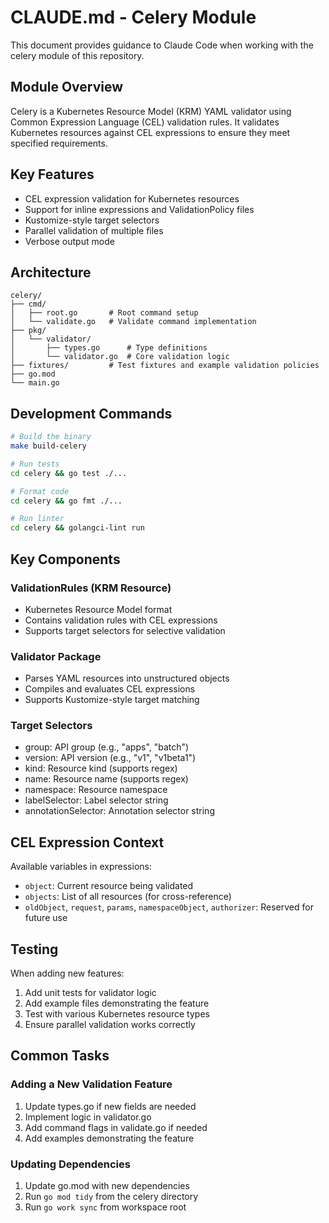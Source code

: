 # CLAUDE.md - Celery Module

This document provides guidance to Claude Code when working with the celery module of this repository.

## Module Overview

Celery is a Kubernetes Resource Model (KRM) YAML validator using Common Expression Language (CEL) validation rules. It validates Kubernetes resources against CEL expressions to ensure they meet specified requirements.

## Key Features

- CEL expression validation for Kubernetes resources
- Support for inline expressions and ValidationPolicy files
- Kustomize-style target selectors
- Parallel validation of multiple files
- Verbose output mode

## Architecture

```
celery/
├── cmd/
│   ├── root.go       # Root command setup
│   └── validate.go   # Validate command implementation
├── pkg/
│   └── validator/
│       ├── types.go      # Type definitions
│       └── validator.go  # Core validation logic
├── fixtures/         # Test fixtures and example validation policies
├── go.mod
└── main.go
```

## Development Commands

```bash
# Build the binary
make build-celery

# Run tests
cd celery && go test ./...

# Format code
cd celery && go fmt ./...

# Run linter
cd celery && golangci-lint run
```

## Key Components

### ValidationRules (KRM Resource)
- Kubernetes Resource Model format
- Contains validation rules with CEL expressions
- Supports target selectors for selective validation

### Validator Package
- Parses YAML resources into unstructured objects
- Compiles and evaluates CEL expressions
- Supports Kustomize-style target matching

### Target Selectors
- group: API group (e.g., "apps", "batch")
- version: API version (e.g., "v1", "v1beta1")
- kind: Resource kind (supports regex)
- name: Resource name (supports regex)
- namespace: Resource namespace
- labelSelector: Label selector string
- annotationSelector: Annotation selector string

## CEL Expression Context

Available variables in expressions:
- `object`: Current resource being validated
- `objects`: List of all resources (for cross-reference)
- `oldObject`, `request`, `params`, `namespaceObject`, `authorizer`: Reserved for future use

## Testing

When adding new features:
1. Add unit tests for validator logic
2. Add example files demonstrating the feature
3. Test with various Kubernetes resource types
4. Ensure parallel validation works correctly

## Common Tasks

### Adding a New Validation Feature
1. Update types.go if new fields are needed
2. Implement logic in validator.go
3. Add command flags in validate.go if needed
4. Add examples demonstrating the feature

### Updating Dependencies
1. Update go.mod with new dependencies
2. Run `go mod tidy` from the celery directory
3. Run `go work sync` from workspace root